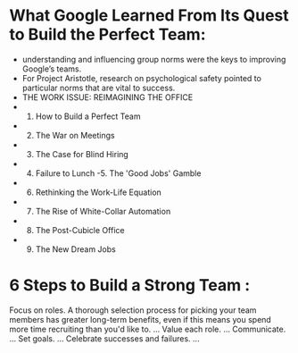 
# What Google Learned From Its Quest to Build the Perfect Team:
- understanding and influencing group norms were the keys to improving Google’s teams.
- For Project Aristotle, research on psychological safety pointed to particular norms that are vital to success.
- THE WORK ISSUE: REIMAGINING THE OFFICE
- 1. How to Build a Perfect Team
- 2. The War on Meetings
- 3. The Case for Blind Hiring
- 4. Failure to Lunch
-5. The 'Good Jobs' Gamble
- 6. Rethinking the Work-Life Equation
- 7. The Rise of White-Collar Automation
- 8. The Post-Cubicle Office
- 9. The New Dream Jobs
# 6 Steps to Build a Strong Team :
Focus on roles. A thorough selection process for picking your team members has greater long-term benefits, even if this means you spend more time recruiting than you'd like to. ...
Value each role. ...
Communicate. ...
Set goals. ...
Celebrate successes and failures. ...
